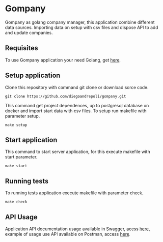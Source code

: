 # Gompany
Gompany as golang company manager, this application combine different data sources. Importing data on setup with csv files and dispose API to add and update companies.

## Requisites
To use Gompany application your need Golang, get [here](https://golang.org/dl/).

## Setup application
Clone this repository with command git clone or download sorce code.

```console
git clone https://github.com/diegoandrepoli/gompany.git
```
This command get project dependences, up to postgresql database on docker and import start data with csv files. To setup run makefile with parameter setup.

```console
make setup
```

## Start application
This command to start server application, for this execute makefile with start parameter.

```console
make start
```

## Running tests
To running tests application execute makefile with parameter check.

```console
make check
```

## API Usage
Application API documentation usage available in Swagger, acess [here](https://app.swaggerhub.com/apis-docs/Gompany/gompany/1.0), example of usage use API available on Postman, access [here](https://www.getpostman.com/collections/97adcbee5f92d04cf5e9).
